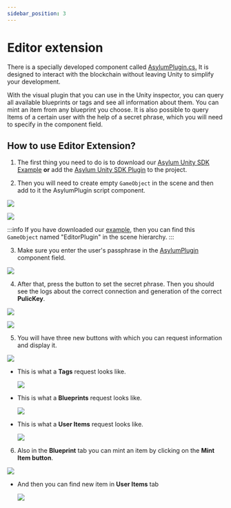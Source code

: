 ```yaml
---
sidebar_position: 3
---
```


# Editor extension

There is a specially developed component called [AsylumPlugin.cs.](https://gitlab.com/asylum-space/asylum-unity-sdk/-/tree/main/AsylumSDK/AsylumPlugin.cs)
It is designed to interact with the blockchain without leaving Unity to simplify your development.

With the visual plugin that you can use in the Unity inspector, you can query all available blueprints or tags and see all information about them.
You can mint an item from any blueprint you choose.
It is also possible to query Items of a certain user with the help of a secret phrase, which you will need to specify in the component field.

## How to use Editor Extension?

1. The first thing you need to do is to download our [Asylum Unity SDK Example](https://gitlab.com/asylum-space/asylum-unity-sdk-example) **or** add the [Asylum Unity SDK Plugin](https://gitlab.com/asylum-space/asylum-unity-sdk) to the project.

2. Then you will need to create empty `GameObject` in the scene and then add to it the AsylumPlugin script component.

![](img/EditorPlugin_CreateObj.png)

![](img/EditorPlugin_SetComponent.png)

:::info
If you have downloaded our [example](https://gitlab.com/asylum-space/asylum-unity-sdk-example), then you can find this `GameObject` named "EditorPlugin" in the scene hierarchy.
:::

3. Make sure you enter the user's passphrase in the [AsylumPlugin](https://gitlab.com/asylum-space/asylum-unity-sdk/-/tree/main/AsylumSDK/AsylumPlugin.cs) component field.

![](img/EditorPlugin_SetPhrase.png)

4. After that, press the button to set the secret phrase. Then you should see the logs about the correct connection and generation of the correct **PulicKey**.

![](img/EditorPlugin_ClickButtonSet.png)

![](img/EditorPlugin_ConnectLogs.png)

5. You will have three new buttons with which you can request information and display it.

![](img/EditorPlugin_AllButtons.png)

- This is what a **Tags** request looks like.

    ![](img/EditorPlugin_TagButton.png)
- This is what a **Blueprints** request looks like.

    ![](img/EditorPlugin_BlueprintButton.png)

- This is what a **User Items** request looks like.

    ![](img/EditorPlugin_ItemButton.png)

6. Also in the **Blueprint** tab you can mint an item by clicking on the **Mint Item button**.

![](img/EditorPlugin_MintItem.png)

- And then you can find new item in **User Items** tab
    
    ![](img/EditorPlugin_ItemIsMinted.png)

